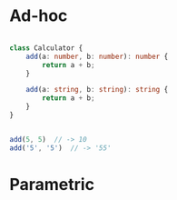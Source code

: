 # Ad-hoc

```typescript

class Calculator {
    add(a: number, b: number): number {
        return a + b;
    }

    add(a: string, b: string): string {
        return a + b;
    }
}


add(5, 5)  // -> 10
add('5', '5')  // -> '55'
```


# Parametric


